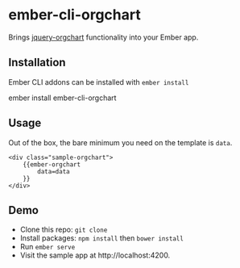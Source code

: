 # ember-cli-orgchart

Brings [jquery-orgchart](https://github.com/bigeyex/jquery.orgChart) functionality into your Ember app.

## Installation

Ember CLI addons can be installed with `ember install`

  ember install ember-cli-orgchart

## Usage

Out of the box, the bare minimum you need on the template is `data`.

````Handlebars
<div class="sample-orgchart">
    {{ember-orgchart
        data=data        
    }}
</div>
````

## Demo

* Clone this repo: `git clone`
* Install packages: `npm install` then `bower install`
* Run `ember serve`
* Visit the sample app at http://localhost:4200.
